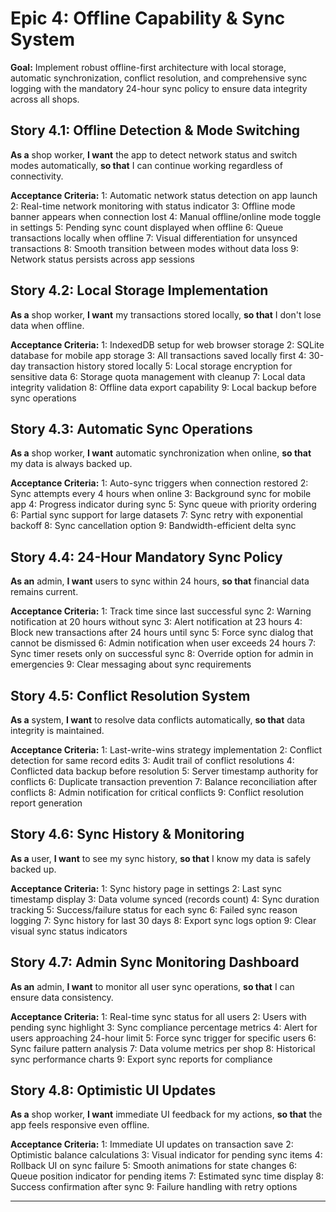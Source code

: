# Epic 4: Offline Capability & Sync System

**Goal:** Implement robust offline-first architecture with local storage, automatic synchronization, conflict resolution, and comprehensive sync logging with the mandatory 24-hour sync policy to ensure data integrity across all shops.

## Story 4.1: Offline Detection & Mode Switching
**As a** shop worker,
**I want** the app to detect network status and switch modes automatically,
**so that** I can continue working regardless of connectivity.

**Acceptance Criteria:**
1: Automatic network status detection on app launch
2: Real-time network monitoring with status indicator
3: Offline mode banner appears when connection lost
4: Manual offline/online mode toggle in settings
5: Pending sync count displayed when offline
6: Queue transactions locally when offline
7: Visual differentiation for unsynced transactions
8: Smooth transition between modes without data loss
9: Network status persists across app sessions

## Story 4.2: Local Storage Implementation
**As a** shop worker,
**I want** my transactions stored locally,
**so that** I don't lose data when offline.

**Acceptance Criteria:**
1: IndexedDB setup for web browser storage
2: SQLite database for mobile app storage
3: All transactions saved locally first
4: 30-day transaction history stored locally
5: Local storage encryption for sensitive data
6: Storage quota management with cleanup
7: Local data integrity validation
8: Offline data export capability
9: Local backup before sync operations

## Story 4.3: Automatic Sync Operations
**As a** shop worker,
**I want** automatic synchronization when online,
**so that** my data is always backed up.

**Acceptance Criteria:**
1: Auto-sync triggers when connection restored
2: Sync attempts every 4 hours when online
3: Background sync for mobile app
4: Progress indicator during sync
5: Sync queue with priority ordering
6: Partial sync support for large datasets
7: Sync retry with exponential backoff
8: Sync cancellation option
9: Bandwidth-efficient delta sync

## Story 4.4: 24-Hour Mandatory Sync Policy
**As an** admin,
**I want** users to sync within 24 hours,
**so that** financial data remains current.

**Acceptance Criteria:**
1: Track time since last successful sync
2: Warning notification at 20 hours without sync
3: Alert notification at 23 hours
4: Block new transactions after 24 hours until sync
5: Force sync dialog that cannot be dismissed
6: Admin notification when user exceeds 24 hours
7: Sync timer resets only on successful sync
8: Override option for admin in emergencies
9: Clear messaging about sync requirements

## Story 4.5: Conflict Resolution System
**As a** system,
**I want** to resolve data conflicts automatically,
**so that** data integrity is maintained.

**Acceptance Criteria:**
1: Last-write-wins strategy implementation
2: Conflict detection for same record edits
3: Audit trail of conflict resolutions
4: Conflicted data backup before resolution
5: Server timestamp authority for conflicts
6: Duplicate transaction prevention
7: Balance reconciliation after conflicts
8: Admin notification for critical conflicts
9: Conflict resolution report generation

## Story 4.6: Sync History & Monitoring
**As a** user,
**I want** to see my sync history,
**so that** I know my data is safely backed up.

**Acceptance Criteria:**
1: Sync history page in settings
2: Last sync timestamp display
3: Data volume synced (records count)
4: Sync duration tracking
5: Success/failure status for each sync
6: Failed sync reason logging
7: Sync history for last 30 days
8: Export sync logs option
9: Clear visual sync status indicators

## Story 4.7: Admin Sync Monitoring Dashboard
**As an** admin,
**I want** to monitor all user sync operations,
**so that** I can ensure data consistency.

**Acceptance Criteria:**
1: Real-time sync status for all users
2: Users with pending sync highlight
3: Sync compliance percentage metrics
4: Alert for users approaching 24-hour limit
5: Force sync trigger for specific users
6: Sync failure pattern analysis
7: Data volume metrics per shop
8: Historical sync performance charts
9: Export sync reports for compliance

## Story 4.8: Optimistic UI Updates
**As a** shop worker,
**I want** immediate UI feedback for my actions,
**so that** the app feels responsive even offline.

**Acceptance Criteria:**
1: Immediate UI updates on transaction save
2: Optimistic balance calculations
3: Visual indicator for pending sync items
4: Rollback UI on sync failure
5: Smooth animations for state changes
6: Queue position indicator for pending items
7: Estimated sync time display
8: Success confirmation after sync
9: Failure handling with retry options

---
